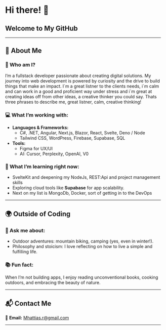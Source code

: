 <h1>Hi there! 👋</h1>
<h2>Welcome to <strong>My GitHub</strong></h2>

<hr>

<h2>🌟 About Me</h2>

<h3>🎯 Who am I?</h3>
<p>I’m a fullstack developer passionate about creating digital solutions. My journey into web development is powered by curiosity and the drive to build things that make an impact. I´m a great listner to the clients needs, i´m calm and can work in a good and proficient way under stress and i´m great at creating ideas off from other ideas, a creative thinker you could say. Thats three phrases to describe me, great listner, calm, creative thinking!</p>

<h3>💻 What I’m working with:</h3>
<ul>
  <li><strong>Languages & Frameworks:</strong>
    <ul>
      <li>C#, .NET, Angular, Next.js, Blazor, React, Svelte, Deno / Node</li>
      <li>Tailwind CSS, WordPress, Firebase, Supabase, SQL</li>
    </ul>
  </li>
  <li><strong>Tools:</strong>
    <ul>
      <li>Figma for UX/UI</li>
      <li>AI: Cursor,  Perplexity, OpenAI, V0</li>
    </ul>
  </li>
</ul>

<h3>🌱 What I’m learning right now:</h3>
<ul>
  <li>SvelteKit and deepening my NodeJs, REST:Api and project management skills </li>
  <li>Exploring cloud tools like <strong>Supabase</strong> for app scalability.</li>
  <li>Next on my list is MongoDb, Docker, sort of getting in to the DevOps </li>
</ul>

<hr>

<h2>🌍 Outside of Coding</h2>

<h3>🌲 Ask me about:</h3>
<ul>
  <li>Outdoor adventures: mountain biking, camping (yes, even in winter!).</li>
  <li>Philosophy and stoicism: I love reflecting on how to live a simple and fulfilling life.</li>
</ul>

<h3>📚 Fun fact:</h3>
<p>When I’m not building apps, I enjoy reading unconventional books, cooking outdoors, and embracing the beauty of nature.</p>

<hr>

<h2>📬 Contact Me</h2>
<p>📧 <strong>Email:</strong> <a href="mailto:Mhattias.r@gmail.com">Mhattias.r@gmail.com</a></p>

<hr>
